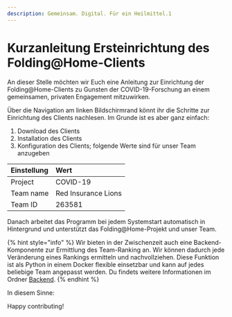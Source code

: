 ```yaml
---
description: Gemeinsam. Digital. Für ein Heilmittel.1
---
```


# Kurzanleitung Ersteinrichtung des Folding@Home-Clients

An dieser Stelle möchten wir Euch eine Anleitung zur Einrichtung der Folding@Home-Clients zu Gunsten der COVID-19-Forschung an einem gemeinsamen, privaten Engagement mitzuwirken.

Über die Navigation am linken Bildschirmrand könnt ihr die Schritte zur Einrichtung des Clients nachlesen. Im Grunde ist es aber ganz einfach:

1. Download des Clients
2. Installation des Clients
3. Konfiguration des Clients; folgende Werte sind für unser Team anzugeben

|  Einstellung | Wert​ |
| :--- | :--- |
| Project | COVID-19 |
| Team name | Red Insurance Lions |
| Team ID | 263581 |

Danach arbeitet das Programm bei jedem Systemstart automatisch in Hintergrund und unterstützt das Folding@Home-Projekt und unser Team.

{% hint style="info" %}
Wir bieten in der Zwischenzeit auch eine Backend-Komponente zur Ermittlung des Team-Ranking an. Wir können dadurch jede Veränderung eines Rankings ermitteln und nachvollziehen. Diese Funktion ist als Python in einem Docker flexible einsetzbar und kann auf jedes beliebige Team angepasst werden. Du findets weitere Informationen im Ordner [Backend](https://github.com/generaliinformatik/fah-red-lions/tree/master/backend).
{% endhint %}

In diesem Sinne:

Happy contributing!

